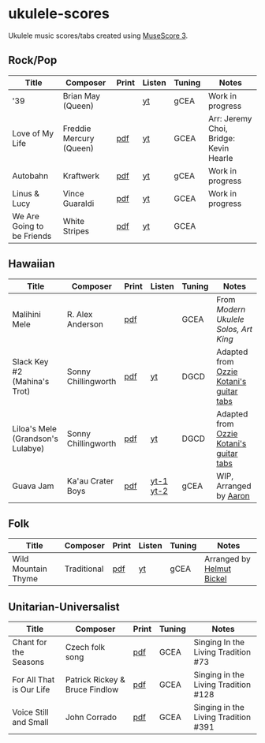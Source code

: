 # ukulele-scores

Ukulele music scores/tabs created using [MuseScore 3](https://musescore.org).

## Rock/Pop

| Title | Composer | Print | Listen | Tuning | Notes |
| ----- | -------- | ----- | ------ | ------ | ----- |
| '39 | Brian May (Queen) |  | [yt](https://www.youtube.com/watch?v=62FZJT7JC60) | gCEA | Work in progress |
| Love of My Life | Freddie Mercury (Queen) | [pdf](pdf/queen_love-of-my-life.pdf) | [yt](https://www.youtube.com/watch?v=wRKz1-cnDCM) | GCEA | Arr: Jeremy Choi, Bridge: Kevin Hearle |
| Autobahn | Kraftwerk | [pdf](pdf/kraftwerk-autobahn.pdf) | [yt](https://www.youtube.com/watch?v=hddaUYW2dko) | gCEA | Work in progress |
| Linus & Lucy | Vince Guaraldi | [pdf](pdf/linus-and-lucy-uke.pdf) | [yt](https://youtu.be/Y88OOIEveM4) | GCEA | Work in progress |
| We Are Going to be Friends | White Stripes | [pdf](pdf/we-are-going-to-be-friends.pdf) | [yt](https://youtu.be/CdYpv87ycgw) | GCEA | |

## Hawaiian

| Title | Composer | Print | Listen | Tuning | Notes |
| ----- | -------- | ----- | ------ | ------ | ----- |
| Malihini Mele | R. Alex Anderson | [pdf](pdf/anderson_malihini-mele.pdf) | | GCEA | From _Modern Ukulele Solos, Art King_ |
| Slack Key #2 (Mahina's Trot) | Sonny Chillingworth | [pdf](pdf/chillingworth-slack-key-2.pdf) | [yt](https://youtu.be/aumrfY4ppWI) | DGCD | Adapted from [Ozzie Kotani's guitar tabs](https://ozziekotani.com/slack-key-tablature/) |
| Liloa's Mele (Grandson's Lulabye) | Sonny Chillingworth | [pdf](pdf/chillingworth-liloas-mele.pdf) | [yt](https://youtu.be/JfoGq527LuY) | DGCD | Adapted from [Ozzie Kotani's guitar tabs](https://ozziekotani.com/slack-key-tablature/) |
| Guava Jam | Ka'au Crater Boys | [pdf](pdf/guava-jam.pdf) | [yt-1](https://youtu.be/ue_UwwCVGhw) [yt-2](https://youtu.be/l54XsNm0vok) | gCEA | WIP, Arranged by [Aaron](https://www.hawaiimusicschool.com/)

## Folk

| Title | Composer | Print | Listen | Tuning | Notes |
| ----- | -------- | ----- | ------ | ------ | ----- |
| Wild Mountain Thyme | Traditional | [pdf](pdf/wild-mountain-thyme.pdf) | [yt](https://youtu.be/RXyDQudbHcs) | gCEA | Arranged by [Helmut Bickel](https://www.youtube.com/user/helmutbickel) |

## Unitarian-Universalist

| Title | Composer | Print | Tuning | Notes |
| ----- | -------- | ----- | ------ | ----- |
| Chant for the Seasons | Czech folk song | [pdf](pdf/chant-for-the-seasons.pdf) | GCEA | Singing In the Living Tradition  #73 |
| For All That is Our Life | Patrick Rickey & Bruce Findlow | [pdf](pdf/for-all-that-is-our-life.pdf) | GCEA | Singing in the Living Tradition #128 |
| Voice Still and Small | John Corrado | [pdf](pdf/voice-still-and-small.pdf) | GCEA | Singing in the Living Tradition #391 |
